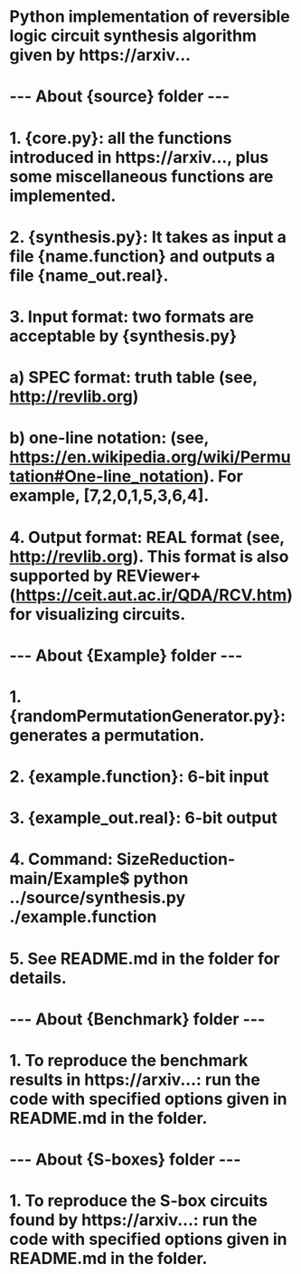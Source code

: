 # Python implementation of reversible logic circuit synthesis algorithm given by https://arxiv...


# --- About {source} folder ---
# 1. {core.py}: all the functions introduced in https://arxiv..., plus some miscellaneous functions are implemented.
# 2. {synthesis.py}: It takes as input a file {name.function} and outputs a file {name_out.real}.
# 3. Input format: two formats are acceptable by {synthesis.py}
#   a) SPEC format: truth table (see, http://revlib.org)
#   b) one-line notation: (see, https://en.wikipedia.org/wiki/Permutation#One-line_notation). For example, [7,2,0,1,5,3,6,4].
# 4. Output format: REAL format (see, http://revlib.org). This format is also supported by REViewer+ (https://ceit.aut.ac.ir/QDA/RCV.htm) for visualizing circuits.


# --- About {Example} folder ---
# 1. {randomPermutationGenerator.py}: generates a permutation.
# 2. {example.function}: 6-bit input
# 3. {example_out.real}: 6-bit output
# 4. Command: SizeReduction-main/Example$ python ../source/synthesis.py ./example.function
# 5. See README.md in the folder for details.


# --- About {Benchmark} folder ---
# 1. To reproduce the benchmark results in https://arxiv...: run the code with specified options given in README.md in the folder.


# --- About {S-boxes} folder ---
# 1. To reproduce the S-box circuits found by https://arxiv...: run the code with specified options given in README.md in the folder.
